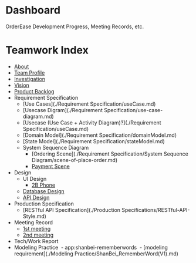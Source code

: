 # Dashboard

OrderEase Development Progress, Meeting Records, etc.

# Teamwork Index

- [About](./about.md)
- [Team Profile](./teamProfile.md)
- [Investigation](./investigation.md)
- [Vision](./vision.md)
- [Product Backlog](./backlog.md)
- Requirement Specification
  - [Use Cases](./Requirement Specification/useCase.md)
  - [Usecase Digram](./Requirement Specification/use-case-diagram.md)
  - [Usecase (Use Case + Activity Diagram)?](./Requirement Specification/useCase.md)
  - [Domain Model](./Requirement Specification/domainModel.md)
  - [State Model](./Requirement Specification/stateModel.md)
  - System Sequence Diagram
    - [Ordering Scene](./Requirement Specification/System Sequence Diagram/scene-of-place-order.md)
    - [Payment Scene](payment_seq.md)
- Design
  - UI Design
    - [2B Phone](./Design/OrderEase-2B-Phone/index.html)
  - [Database Design](./Design/databaseDesign.md)
  - [API Design](./Design/API-Swagger-Preview/index.html)
- Production Specification
  - [RESTful API Specification](./Production Specifications/RESTful-API-Style.md)
- Meeting Record
  - [1st meeting](./meeting/inception.md)
  - [2nd meeting](./meeting/2nd-meeting.md)
- Tech/Work Report
- Modeling Practice
  - app:shanbei-rememberwords
  - [modeling requirement](./Modeling Practice/ShanBei_RememberWord(V1).md)
